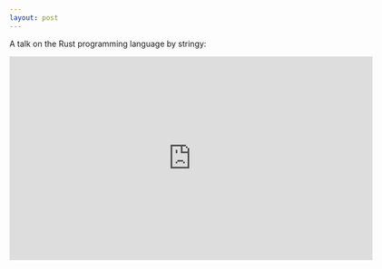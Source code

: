 ```yaml
---
layout: post
---
```


A talk on the Rust programming language by stringy:

<iframe width="640" height="360" src="https://www.youtube.com/embed/I42KDUviLVU?feature=player_detailpage" frameborder="0" allowfullscreen></iframe>

